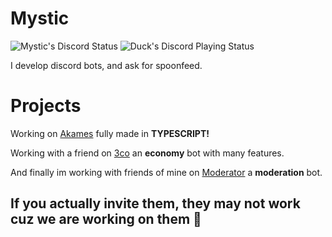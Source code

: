 # Mystic
![Mystic's Discord Status](https://img.shields.io/endpoint?label=currently&url=https://dev.discordprofiles.me/api/badge/status/795336949795258378) ![Duck's Discord Playing Status](https://img.shields.io/endpoint?label=playing/using&url=https://dev.discordprofiles.me/api/badge/playing/795336949795258378)

I develop discord bots, and ask for spoonfeed.

# Projects
Working on [Akames](https://discord.com/api/oauth2/authorize?client_id=824044450921185291&permissions=8&scope=bot) fully made in **TYPESCRIPT!**

Working with a friend on [3co](https://discord.com/api/oauth2/authorize?client_id=820766545839783947&permissions=8&scope=bot) an **economy** bot with many features.

And finally im working with friends of mine on [Moderator](https://discord.com/api/oauth2/authorize?client_id=820652183045144606&permissions=8&scope=bot) a **moderation** bot.

## If you actually invite them, they may not work cuz we are working on them 🤔
